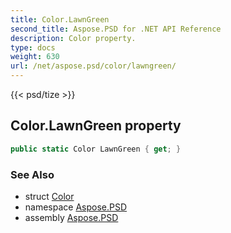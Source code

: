 ```yaml
---
title: Color.LawnGreen
second_title: Aspose.PSD for .NET API Reference
description: Color property. 
type: docs
weight: 630
url: /net/aspose.psd/color/lawngreen/
---
```

{{< psd/tize >}}
## Color.LawnGreen property

```csharp
public static Color LawnGreen { get; }
```

### See Also

* struct [Color](../)
* namespace [Aspose.PSD](../../color/)
* assembly [Aspose.PSD](../../../)


